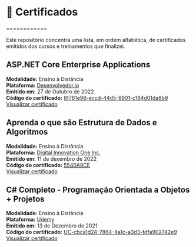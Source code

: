 # :file_folder: Certificados
============

Este repositório concentra uma lista, em ordem alfabética, de certificados emitidos dos cursos e treinamentos que finalizei.

ASP.NET Core Enterprise Applications
------------------------------------
**Modalidade:** Ensino à Distância<br>
**Plataforma:** [Desenvolvedor.io](https://desenvolvedor.io/curso-online-asp-net-core-enterprise-applications)<br>
**Emitido em:** 27 de Outubro de 2022<br>
**Código do certificado:** [8f761e98-eccd-44d5-8901-c184d01da8b9](https://desenvolvedor.io/certificados/8f761e98-eccd-44d5-8901-c184d01da8b9/validar)<br>
[Visualizar certificado](link)<br>


Aprenda o que são Estrutura de Dados e Algoritmos
-------------------------------------------------
**Modalidade:** Ensino à Distância<br>
**Plataforma:** [Digital Innovation One Inc.](https://digitalinnovation.one/)<br>
**Emitido em:** 11 de dexembro de 2022<br>
**Código do certificado:** [5540A8CE](https://hermes.digitalinnovation.one/certificates/5540A8CE.pdf)<br>
[Visualizar certificado](link)<br>


C# Completo - Programação Orientada a Objetos + Projetos
--------------------------------------------------------
**Modalidade:** Ensino à Distância<br>
**Plataforma:** [Udemy](https://www.udemy.com)<br>
**Emitido em:** 13 de Dezembro de 2021<br>
**Código do certificado:** [UC-cbca1d24-7864-4a1c-a3d3-fdfa902742e9](https://www.udemy.com/certificate/UC-cbca1d24-7864-4a1c-a3d3-fdfa902742e9/)<br>
[Visualizar certificado](link)<br>
